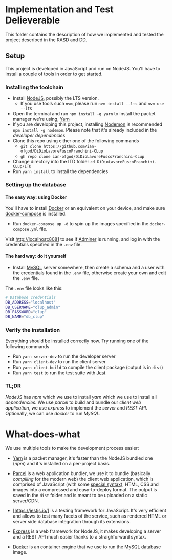 # Implementation and Test Delieverable

This folder contains the description of how we implemented and tested the project described in the RASD and DD.

## Setup

This project is developed in JavaScript and run on NodeJS. You'll have to install a couple of tools in order to get started.

### Installing the toolchain

- Install [NodeJS](https://nodejs.org/), possibly the LTS version.
  - If you use tools such `nvm`, please run `nvm install --lts` and `nvm use --lts`
- Open the terminal and run `npm install -g yarn` to install the packet manager we're using, [Yarn](https://yarnpkg.com)
- If you are developing this project, installing [Nodemon](https://github.com/remy/nodemon) is recommended `npm install -g nodemon`. Please note that it's already included in the _developer dependencies_
- Clone this repo using either one of the following commands
  - `git clone https://github.com/ian-ofgod/DiDioLavoreFuscoFranchini-CLup`
  - `gh repo clone ian-ofgod/DiDioLavoreFuscoFranchini-CLup`
- Change directory into the ITD folder `cd DiDioLavoreFuscoFranchini-CLup/ITD`
- Run `yarn install` to install the dependencies

### Setting up the database

#### The easy way: using Docker

You'll have to install [Docker](https://www.docker.com/) or an equivalent on your device, and make sure [docker-compose](https://docs.docker.com/compose/install/) is installed.

- Run `docker-compose up -d` to spin up the images specified in the `docker-compose.yml` file.

Visit [http://localhost:8081](http://localhost:8081) to see if [Adminer](https://www.adminer.org) is running, and log in with
the credentials specified in the `.env` file.

#### The hard way: do it yourself

- Install [MySQL](https://www.mysql.com) server somewhere, then create a schema and a user with the credentials found in the `.env` file, otherwise create your own and edit the `.env` file.

The `.env` file looks like this:

```bash
# Database credentials
DB_ADDRESS="localhost"
DB_USERNAME="clup_admin"
DB_PASSWORD="clup"
DB_NAME="db_clup"
```

### Verify the installation

Everything should be installed correctly now. Try running one of the following commands

- Run `yarn server-dev` to run the developer server
- Run `yarn client-dev` to run the client server
- Run `yarn client-build` to compile the client package (output is in `dist`)
- Run `yarn test` to run the test suite with [Jest](https://jestjs.io)

### TL;DR

_NodeJS_ has _npm_ which we use to install _yarn_ which we use to install all _dependencies_. We use _parcel_ to build and bundle our _client web application_, we use _express_ to implement the _server_ and _REST API_. Optionally, we can use _docker_ to run _MySQL_.

# What-does-what

We use multiple tools to make the development process easier:

- [Yarn](https://yarnpkg.com/) is a packet manager, it's faster than the NodeJS bundled one (_npm_) and it's installed on a per-project basis.
- [Parcel](https://parceljs.org/) is a web application bundler, we use it to bundle (basically _compiling_ for the modern web) the client web application, which is comprised of JavaScript (with some [special syntax](https://reactjs.org/docs/introducing-jsx.html)), HTML, CSS and images into a compressed and easy-to-deploy format. The output is saved in the `dist` folder and is meant to be uploaded on a static server/CDN.
- [https://jestjs.io/] is a testing framework for JavaScript. It's very efficient and allows to test many facets of the service, such as rendered HTML or server side database integration through its extensions.
- [Express](https://expressjs.com/) is a web framework for NodeJS, it makes developing a server and a REST API much easier thanks to a straighforward syntax.

- [Docker](https://docker.com) is an container engine that we use to run the MySQL database image.
